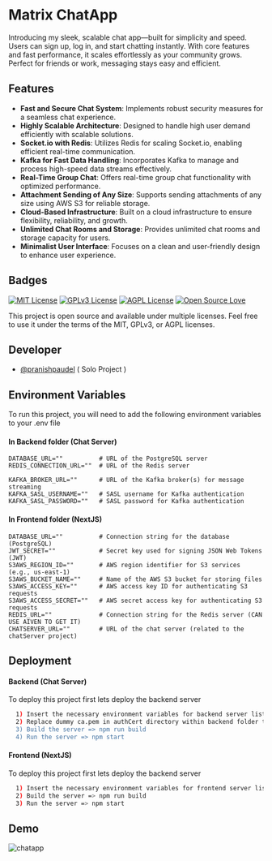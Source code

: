 
# Matrix ChatApp

Introducing my sleek, scalable chat app—built for simplicity and speed. Users can sign up, log in, and start chatting instantly. With core features and fast performance, it scales effortlessly as your community grows. Perfect for friends or work, messaging stays easy and efficient.

## Features

- **Fast and Secure Chat System**: Implements robust security measures for a seamless chat experience.
- **Highly Scalable Architecture**: Designed to handle high user demand efficiently with scalable solutions.
- **Socket.io with Redis**: Utilizes Redis for scaling Socket.io, enabling efficient real-time communication.
- **Kafka for Fast Data Handling**: Incorporates Kafka to manage and process high-speed data streams effectively.
- **Real-Time Group Chat**: Offers real-time group chat functionality with optimized performance.
- **Attachment Sending of Any Size**: Supports sending attachments of any size using AWS S3 for reliable storage.
- **Cloud-Based Infrastructure**: Built on a cloud infrastructure to ensure flexibility, reliability, and growth.
- **Unlimited Chat Rooms and Storage**: Provides unlimited chat rooms and storage capacity for users.
- **Minimalist User Interface**: Focuses on a clean and user-friendly design to enhance user experience.
## Badges

[![MIT License](https://img.shields.io/badge/License-MIT-green.svg)](https://choosealicense.com/licenses/mit/)
[![GPLv3 License](https://img.shields.io/badge/License-GPL%20v3-yellow.svg)](https://opensource.org/licenses/GPL-3.0)
[![AGPL License](https://img.shields.io/badge/license-AGPL-blue.svg)](http://www.gnu.org/licenses/agpl-3.0)
[![Open Source Love](https://badges.frapsoft.com/os/v1/open-source.svg?v=103)](https://github.com/ellerbrock/open-source-badges/)

This project is open source and available under multiple licenses. Feel free to use it under the terms of the MIT, GPLv3, or AGPL licenses.

## Developer

- [@pranishpaudel](https://github.com/pranishpaudel/) ( Solo Project )


## Environment Variables

To run this project, you will need to add the following environment variables to your .env file

#### In Backend folder (Chat Server)

```env
DATABASE_URL=""          # URL of the PostgreSQL server
REDIS_CONNECTION_URL=""  # URL of the Redis server

KAFKA_BROKER_URL=""      # URL of the Kafka broker(s) for message streaming
KAFKA_SASL_USERNAME=""   # SASL username for Kafka authentication
KAFKA_SASL_PASSWORD=""   # SASL password for Kafka authentication
```


#### In Frontend folder (NextJS)

```env
DATABASE_URL=""          # Connection string for the database (PostgreSQL)
JWT_SECRET=""            # Secret key used for signing JSON Web Tokens (JWT)
S3AWS_REGION_ID=""       # AWS region identifier for S3 services (e.g., us-east-1)
S3AWS_BUCKET_NAME=""     # Name of the AWS S3 bucket for storing files
S3AWS_ACCESS_KEY=""      # AWS access key ID for authenticating S3 requests
S3AWS_ACCESS_SECRET=""   # AWS secret access key for authenticating S3 requests
REDIS_URL=""             # Connection string for the Redis server (CAN USE AIVEN TO GET IT)
CHATSERVER_URL=""        # URL of the chat server (related to the chatServer project)
```


## Deployment

#### Backend (Chat Server)

To deploy this project first lets deploy the backend server

```bash
  1) Insert the necessary environment variables for backend server listed above
  2) Replace dummy ca.pem in authCert directory within backend folder to your kafka's ca.pem
  3) Build the server => npm run build
  4) Run the server => npm start
```


#### Frontend (NextJS)

To deploy this project first lets deploy the backend server

```bash
  1) Insert the necessary environment variables for frontend server listed above
  2) Build the server => npm run build
  3) Run the server => npm start
```

## Demo

![chatapp](https://github.com/user-attachments/assets/abcdac7b-82f6-414b-8821-ea122d3cd831)
